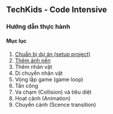 ## TechKids - Code Intensive
### Hướng dẫn thực hành
#### Mục lục
1. [Chuẩn bị dự án (setup project)](https://github.com/qhuydtvt/ci-practice-guide/blob/master/setup_project.md)
1. [Thêm ảnh nền](add_background.md)
2. Thêm nhân vật
2. Di chuyển nhân vật
3. Vòng lặp game (game loop)
4. Tấn công
5. Va chạm (Collision) và tiêu diệt
6. Hoạt cảnh (Animation)
7. Chuyển cảnh (Scence transition)
